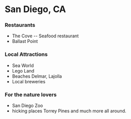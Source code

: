 # San Diego, CA  
### Restaurants
- The Cove -- Seafood restaurant
- Ballast Point

### Local Attractions
- Sea World
- Lego Land
- Beaches Delmar, Lajolla
- Local breweries 

### For the nature lovers
- San Diego Zoo
- hicking places Torrey Pines and much more all around.

